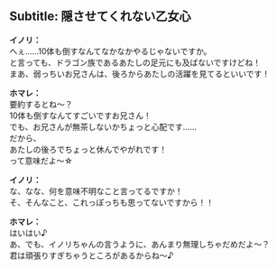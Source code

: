 # 

  
## Subtitle: 隠させてくれない乙女心
  
**イノリ：**  
へぇ……10体も倒すなんてなかなかやるじゃないですか。  
と言っても、ドラゴン族であるあたしの足元にも及ばないですけどね！  
まあ、弱っちいお兄さんは、後ろからあたしの活躍を見てるといいです！  
  
**ホマレ：**  
要約するとね～？  
10体も倒すなんてすごいですお兄さん！  
でも、お兄さんが無茶しないかちょっと心配です……  
だから、  
あたしの後ろでちょっと休んでやがれです！  
って意味だよ～☆  
  
**イノリ：**  
な、なな、何を意味不明なこと言ってるですか！  
そ、そんなこと、これっぽっちも思ってないですから！！  
  
**ホマレ：**  
はいはい♪  
あ、でも、イノリちゃんの言うように、あんまり無理しちゃだめだよ～？  
君は頑張りすぎちゃうところがあるからね～♪  
